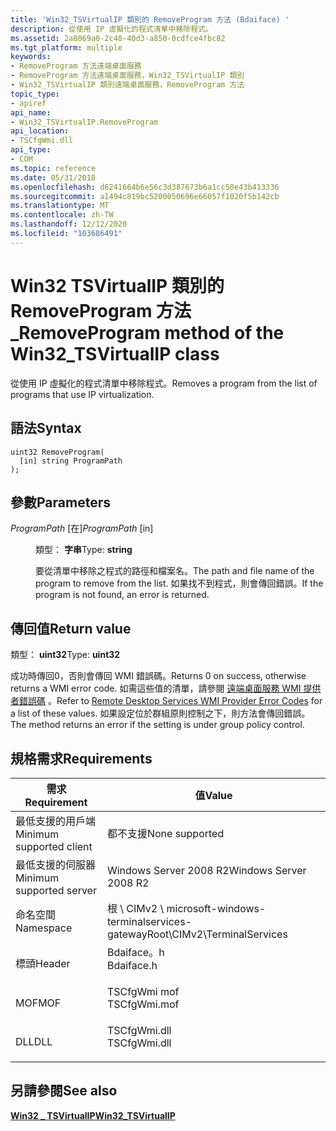 ```yaml
---
title: 'Win32_TSVirtualIP 類別的 RemoveProgram 方法 (Bdaiface) '
description: 從使用 IP 虛擬化的程式清單中移除程式。
ms.assetid: 2a8069a0-2c48-40d3-a850-0cdfce4fbc82
ms.tgt_platform: multiple
keywords:
- RemoveProgram 方法遠端桌面服務
- RemoveProgram 方法遠端桌面服務，Win32_TSVirtualIP 類別
- Win32_TSVirtualIP 類別遠端桌面服務，RemoveProgram 方法
topic_type:
- apiref
api_name:
- Win32_TSVirtualIP.RemoveProgram
api_location:
- TSCfgWmi.dll
api_type:
- COM
ms.topic: reference
ms.date: 05/31/2018
ms.openlocfilehash: d6241664b6e56c3d387673b6a1cc50e43b413336
ms.sourcegitcommit: a1494c819bc5200050696e66057f1020f5b142cb
ms.translationtype: MT
ms.contentlocale: zh-TW
ms.lasthandoff: 12/12/2020
ms.locfileid: "103686491"
---
```

# <a name="removeprogram-method-of-the-win32_tsvirtualip-class"></a><span data-ttu-id="084d9-106">Win32 TSVirtualIP 類別的 RemoveProgram 方法 \_</span><span class="sxs-lookup"><span data-stu-id="084d9-106">RemoveProgram method of the Win32\_TSVirtualIP class</span></span>

<span data-ttu-id="084d9-107">從使用 IP 虛擬化的程式清單中移除程式。</span><span class="sxs-lookup"><span data-stu-id="084d9-107">Removes a program from the list of programs that use IP virtualization.</span></span>

## <a name="syntax"></a><span data-ttu-id="084d9-108">語法</span><span class="sxs-lookup"><span data-stu-id="084d9-108">Syntax</span></span>


```mof
uint32 RemoveProgram(
  [in] string ProgramPath
);
```



## <a name="parameters"></a><span data-ttu-id="084d9-109">參數</span><span class="sxs-lookup"><span data-stu-id="084d9-109">Parameters</span></span>

<dl> <dt>

<span data-ttu-id="084d9-110">*ProgramPath* \[在\]</span><span class="sxs-lookup"><span data-stu-id="084d9-110">*ProgramPath* \[in\]</span></span>
</dt> <dd>

<span data-ttu-id="084d9-111">類型： **字串**</span><span class="sxs-lookup"><span data-stu-id="084d9-111">Type: **string**</span></span>

<span data-ttu-id="084d9-112">要從清單中移除之程式的路徑和檔案名。</span><span class="sxs-lookup"><span data-stu-id="084d9-112">The path and file name of the program to remove from the list.</span></span> <span data-ttu-id="084d9-113">如果找不到程式，則會傳回錯誤。</span><span class="sxs-lookup"><span data-stu-id="084d9-113">If the program is not found, an error is returned.</span></span>

</dd> </dl>

## <a name="return-value"></a><span data-ttu-id="084d9-114">傳回值</span><span class="sxs-lookup"><span data-stu-id="084d9-114">Return value</span></span>

<span data-ttu-id="084d9-115">類型： **uint32**</span><span class="sxs-lookup"><span data-stu-id="084d9-115">Type: **uint32**</span></span>

<span data-ttu-id="084d9-116">成功時傳回0，否則會傳回 WMI 錯誤碼。</span><span class="sxs-lookup"><span data-stu-id="084d9-116">Returns 0 on success, otherwise returns a WMI error code.</span></span> <span data-ttu-id="084d9-117">如需這些值的清單，請參閱 [遠端桌面服務 WMI 提供者錯誤碼](terminal-services-wmi-provider-error-codes.md) 。</span><span class="sxs-lookup"><span data-stu-id="084d9-117">Refer to [Remote Desktop Services WMI Provider Error Codes](terminal-services-wmi-provider-error-codes.md) for a list of these values.</span></span> <span data-ttu-id="084d9-118">如果設定位於群組原則控制之下，則方法會傳回錯誤。</span><span class="sxs-lookup"><span data-stu-id="084d9-118">The method returns an error if the setting is under group policy control.</span></span>

## <a name="requirements"></a><span data-ttu-id="084d9-119">規格需求</span><span class="sxs-lookup"><span data-stu-id="084d9-119">Requirements</span></span>



| <span data-ttu-id="084d9-120">需求</span><span class="sxs-lookup"><span data-stu-id="084d9-120">Requirement</span></span> | <span data-ttu-id="084d9-121">值</span><span class="sxs-lookup"><span data-stu-id="084d9-121">Value</span></span> |
|-------------------------------------|-----------------------------------------------------------------------------------------|
| <span data-ttu-id="084d9-122">最低支援的用戶端</span><span class="sxs-lookup"><span data-stu-id="084d9-122">Minimum supported client</span></span><br/> | <span data-ttu-id="084d9-123">都不支援</span><span class="sxs-lookup"><span data-stu-id="084d9-123">None supported</span></span><br/>                                                               |
| <span data-ttu-id="084d9-124">最低支援的伺服器</span><span class="sxs-lookup"><span data-stu-id="084d9-124">Minimum supported server</span></span><br/> | <span data-ttu-id="084d9-125">Windows Server 2008 R2</span><span class="sxs-lookup"><span data-stu-id="084d9-125">Windows Server 2008 R2</span></span><br/>                                                       |
| <span data-ttu-id="084d9-126">命名空間</span><span class="sxs-lookup"><span data-stu-id="084d9-126">Namespace</span></span><br/>                | <span data-ttu-id="084d9-127">根 \\ CIMv2 \\ microsoft-windows-terminalservices-gateway</span><span class="sxs-lookup"><span data-stu-id="084d9-127">Root\\CIMv2\\TerminalServices</span></span><br/>                                                |
| <span data-ttu-id="084d9-128">標頭</span><span class="sxs-lookup"><span data-stu-id="084d9-128">Header</span></span><br/>                   | <dl> <span data-ttu-id="084d9-129"><dt>Bdaiface。h</dt></span><span class="sxs-lookup"><span data-stu-id="084d9-129"><dt>Bdaiface.h</dt></span></span> </dl>   |
| <span data-ttu-id="084d9-130">MOF</span><span class="sxs-lookup"><span data-stu-id="084d9-130">MOF</span></span><br/>                      | <dl> <span data-ttu-id="084d9-131"><dt>TSCfgWmi mof</dt></span><span class="sxs-lookup"><span data-stu-id="084d9-131"><dt>TSCfgWmi.mof</dt></span></span> </dl> |
| <span data-ttu-id="084d9-132">DLL</span><span class="sxs-lookup"><span data-stu-id="084d9-132">DLL</span></span><br/>                      | <dl> <span data-ttu-id="084d9-133"><dt>TSCfgWmi.dll</dt></span><span class="sxs-lookup"><span data-stu-id="084d9-133"><dt>TSCfgWmi.dll</dt></span></span> </dl> |



## <a name="see-also"></a><span data-ttu-id="084d9-134">另請參閱</span><span class="sxs-lookup"><span data-stu-id="084d9-134">See also</span></span>

<dl> <dt>

[<span data-ttu-id="084d9-135">**Win32 \_ TSVirtualIP**</span><span class="sxs-lookup"><span data-stu-id="084d9-135">**Win32\_TSVirtualIP**</span></span>](win32-tsvirtualip.md)
</dt> </dl>

 

 





